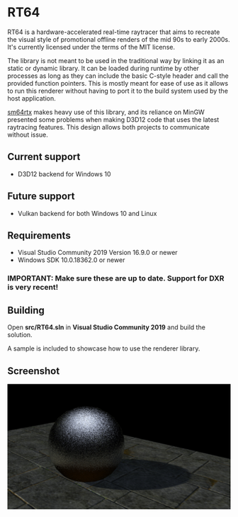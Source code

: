 # RT64

RT64 is a hardware-accelerated real-time raytracer that aims to recreate the visual style of promotional offline renders of the mid 90s to early 2000s. It's currently licensed under the terms of the MIT license.

The library is not meant to be used in the traditional way by linking it as an static or dynamic library. It can be loaded during runtime by other processes as long as they can include the basic C-style header and call the provided function pointers. This is mostly meant for ease of use as it allows to run this renderer without having to port it to the build system used by the host application.

[sm64rtx](https://github.com/DarioSamo/sm64rtx) makes heavy use of this library, and its reliance on MinGW presented some problems when making D3D12 code that uses the latest raytracing features. This design allows both projects to communicate without issue.

## Current support
* D3D12 backend for Windows 10

## Future support
* Vulkan backend for both Windows 10 and Linux

## Requirements
* Visual Studio Community 2019 Version 16.9.0 or newer
* Windows SDK 10.0.18362.0 or newer

### IMPORTANT: Make sure these are up to date. Support for DXR is very recent!

## Building
Open **src/RT64.sln** in **Visual Studio Community 2019** and build the solution.

A sample is included to showcase how to use the renderer library.

## Screenshot
![Sample screenshot](/images/screen1.jpg?raw=true)
